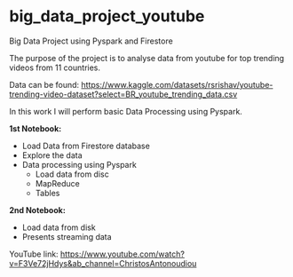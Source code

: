 # big_data_project_youtube
Big Data Project using Pyspark and Firestore

The purpose of the project is to analyse data from youtube for top trending videos from 11 countries.

Data can be found: <https://www.kaggle.com/datasets/rsrishav/youtube-trending-video-dataset?select=BR_youtube_trending_data.csv>

In this work I will perform basic Data Processing using Pyspark. 

**1st Notebook:**
 - Load Data from Firestore database
 - Explore the data
 - Data processing using Pyspark
    * Load data from disc
    * MapReduce
    * Tables

**2nd Notebook:**
  - Load data from disk
  - Presents streaming data
  
YouTube link: <https://www.youtube.com/watch?v=F3Ve72jHdys&ab_channel=ChristosAntonoudiou>
